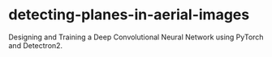 # detecting-planes-in-aerial-images
Designing and Training a Deep Convolutional Neural Network using PyTorch and Detectron2.
